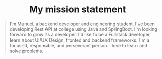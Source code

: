 <h1 align="center">My mission statement</h1>

> I'm Manuel, a backend developer and engineering student. I've been developing Rest API at college using Java and SpringBoot. I’m looking forward to grow as a developer. I'd like to be a Fullstack developer, learn about UI/UX Design, fronted and backend frameworks. I'm a focused, responsible, and perseverant person. I love to learn and solve problems.